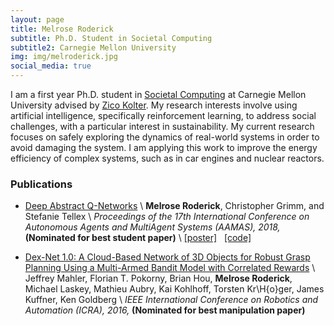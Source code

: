```yaml
---
layout: page
title: Melrose Roderick
subtitle: Ph.D. Student in Societal Computing
subtitle2: Carnegie Mellon University
img: img/melroderick.jpg
social_media: true
---
```


I am a first year Ph.D. student in
<a href="http://sc.cs.cmu.edu/" target="_blank">Societal Computing</a>
at Carnegie Mellon University advised by
<a href="http://zicokolter.com/" target="_blank">Zico Kolter</a>.
My research interests involve using artificial intelligence, specifically reinforcement learning, to address social challenges, with a particular interest in sustainability.
My current research focuses on safely exploring the dynamics of real-world systems in order to avoid damaging the system.
I am applying this work to improve the energy efficiency of complex systems, such as in car engines and nuclear reactors.


### __Publications__

* <a href="https://arxiv.org/pdf/1710.00459.pdf" target="_blank">Deep Abstract Q-Networks</a> \\
__Melrose Roderick__, Christopher Grimm, and Stefanie Tellex \\
_Proceedings of the 17th International Conference on Autonomous Agents and MultiAgent Systems (AAMAS), 2018,_ __(Nominated for best student paper)__ \\
<a href="files/2018/daqn_poster.pdf" target="_blank">[poster]</a>
&nbsp;
<a href="https://github.com/chrisgrimm/deep_abstract_q_network" target="_blank">[code]</a>

* <a href="http://www.brianhou.com/pubs/icra16-dexnet.pdf" target="_blank">Dex-Net  1.0:  A  Cloud-Based  Network  of  3D  Objects  for  Robust  Grasp
Planning Using a Multi-Armed Bandit Model with Correlated Rewards</a> \\
Jeffrey Mahler, Florian T. Pokorny, Brian Hou, __Melrose Roderick__, Michael Laskey, Mathieu Aubry, Kai Kohlhoff, Torsten Kr\H{o}ger, James Kuffner, Ken Goldberg \\
_IEEE International Conference on Robotics and Automation (ICRA), 2016,_ __(Nominated for best manipulation paper)__
